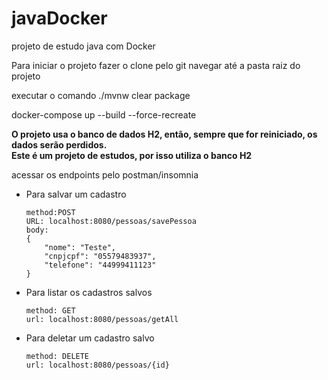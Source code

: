 # javaDocker
projeto de estudo java com Docker  

Para iniciar o projeto fazer o clone pelo git navegar até a pasta raiz do projeto  

executar o comando ./mvnw clear package  

docker-compose up --build --force-recreate  

**O projeto usa o banco de dados H2, então, sempre que for reiniciado, os dados serão perdidos.  
Este é um projeto de estudos, por isso utiliza o banco H2**  

acessar os endpoints pelo postman/insomnia 

+ Para salvar um cadastro

      method:POST
      URL: localhost:8080/pessoas/savePessoa  
      body:  
      {  
          "nome": "Teste",   
          "cnpjcpf": "05579483937",  
          "telefone": "44999411123"  
      }  

+ Para listar os cadastros salvos  
      
      method: GET
      url: localhost:8080/pessoas/getAll  

+ Para deletar um cadastro salvo  

      method: DELETE
      url: localhost:8080/pessoas/{id}  
